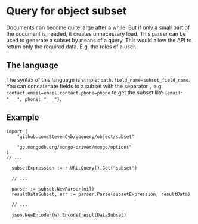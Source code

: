 # Query for object subset
Documents can become quite large after a while. 
But if only a small part of the document is needed, it creates unnecessary load.
This parser can be used to generate a subset by means of a query.
This would allow the API to return only the required data. E.g. the roles of a user.

## The language
The syntax of this language is simple: `path.field_name=subset_field_name`.
You can concatenate fields to a subset with the separator `,` e.g. `contact.email=email,contact.phone=phone` to get the subset like `{email: "___", phone: "___"}`.

## Example
```golang
import (
	"github.com/StevenCyb/goquery/object/subset"

	"go.mongodb.org/mongo-driver/mongo/options"
)
// ...

  subsetExpression := r.URL.Query().Get("subset")

  // ...

  parser := subset.NewParser(nil)
  resultDataSubset, err := parser.Parse(subsetExpression, resultData)

  // ...
  
  json.NewEncoder(w).Encode(resultDataSubset)
```
